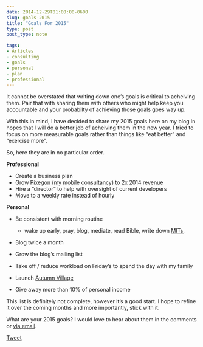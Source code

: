 ```yaml
---
date: 2014-12-29T01:00:00-0600
slug: goals-2015
title: "Goals For 2015"
type: post
post_type: note

tags:
- Articles
- consulting
- goals
- personal
- plan
- professional
---
```

It cannot be overstated that writing down one’s goals is critical to acheiving them. Pair that with sharing them with others who might help keep you accountable and your probabilty of achieving those goals goes way up.


With this in mind, I have decided to share my 2015 goals here on my blog in hopes that I will do a better job of acheiving them in the new year. I tried to focus on more measurable goals rather than things like “eat better” and “exercise more”.


So, here they are in no particular order.


**Professional**


* Create a business plan
* Grow [Pixegon](http://pixegon.com) (my mobile consultancy) to 2x 2014 revenue
* Hire a “director” to help with oversight of current developers
* Move to a weekly rate instead of hourly


**Personal**


* Be consistent with morning routine


	+ wake up early, pray, blog, mediate, read Bible, write down [MITs](http://zenhabits.net/purpose-your-day-most-important-task/),
* Blog twice a month
* Grow the blog’s mailing list
* Take off / reduce workload on Friday’s to spend the day with my family
* Launch [Autumn Village](http://alpha.autumnv.com)
* Give away more than 10% of personal income


This list is definitely not complete, however it’s a good start. I hope to refine it over the coming months and more importantly, stick with it.


What are your 2015 goals? I would love to hear about them in the comments or [via email](mailto://brandon@brandontreb.com).



[Tweet](http://twitter.com/share)


